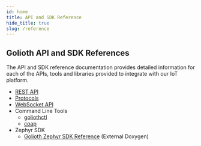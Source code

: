 ```yaml
---
id: home
title: API and SDK Reference
hide_title: true
slug: /reference
---
```


## Golioth API and SDK References

The API and SDK reference documentation provides detailed information for each of the APIs, tools and libraries provided to integrate with our IoT platform.

- [REST API](/reference/rest-api/overview)
- [Protocols](/reference/protocols/overview)
- [WebSocket API](/reference/websocket/overview)
- Command Line Tools
  - [goliothctl](/reference/command-line-tools/goliothctl/goliothctl/)
  - [coap](/reference/command-line-tools/coap/coap/)
- Zephyr SDK
  - [Golioth Zephyr SDK Reference](https://golioth-doxygen-dev.web.app/) (External Doxygen)
